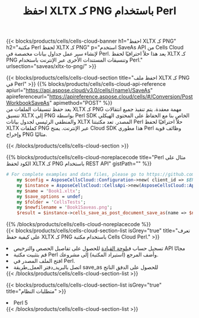 ﻿---
title:  احفظ XLTX كـ PNG باستخدام Perl
description:  استخدام Aspose.Cells Cloud SDK لـ Perl لحفظ ملف بتنسيق XLTX كملف بتنسيق PNG.
kwords: Excel, Save XLTX as PNG, REST, Perl
howto: How to save XLTX as PNG using Aspose.Cells Cloud Perl library.
---
{{< blocks/products/cells/cells-cloud-banner h1="احفظ XLTX كـ PNG" h2="مكتبة Perl لحفظ XLTX كـ PNG" p="استخدم SaveAs API من Cells Cloud لإنشاء سير عمل جداول بيانات مخصصة في Perl. يعد هذا حلاً احترافيًا لحفظ XLTX كـ PNG وتنسيقات المستندات الأخرى عبر الإنترنت باستخدام Perl." urlsection="saveas/xltx-to-png/" >}}

{{< blocks/products/cells/cells-cloud-section title="احفظ ملف XLTX كـ PNG في Perl" >}}
{{% blocks/products/cells/cells-cloud-api-reference apiurl="https://api.aspose.cloud/v3.0/cells/{name}/SaveAs" apireferenceurl="https://apireference.aspose.cloud/cells/#/Conversion/PostWorkbookSaveAs" apimethod="POST" %}}
<br/>
يعد حفظ تنسيقات الملفات من XLTX كـ PNG مهمة معقدة. يتم تنفيذ جميع انتقالات تنسيق XLTX إلى PNG بواسطة Perl SDK الخاص بنا مع الحفاظ على المحتوى الهيكلي والمنطقي الرئيسي لجدول بيانات XLTX المصدر. تعد مكتبتنا Perl حلاً احترافيًا لحفظ XLTX كملفات PNG عبر الإنترنت. يمنح Cloud SDK هذا مطوري Perl وظائف قوية وإخراج PNG مثاليًا.

{{< /blocks/products/cells/cells-cloud-section >}}

{{% blocks/products/cells/cells-cloud-noreplacecode title="Perl مثال على الكود لحفظ XLTX كـ PNG باستخدام REST API" gistPath="" %}}
  
```perl
# For complete examples and data files, please go to https://github.com/aspose-cells-cloud/aspose-cells-cloud-perl/
    my $config = AsposeCellsCloud::Configuration->new( client_id => $ENV{'ProductClientId'}, client_secret => $ENV{'ProductClientSecret'});
    my $instance = AsposeCellsCloud::CellsApi->new(AsposeCellsCloud::ApiClient->new( $config));
    my $name = 'Book1.xltx';
    my $save_options = undef;
    my $folder = 'CellsTests';
    my $newfilename = 'Book1Saveas.png';
    $result = $instance->cells_save_as_post_document_save_as(name => $name,save_options => $save_options, newfilename => $newfilename, folder => $folder);
```
  
{{% /blocks/products/cells/cells-cloud-noreplacecode %}}
<br/>
{{< blocks/products/cells/cells-cloud-section-list isGrey="true" title="تعرف على كيفية حفظ XLTX كـ PNG باستخدام مكتبة Cells Cloud Perl." >}}
<li> تسجيل حساب في<a href="https://dashboard.aspose.cloud/">لوحة القيادة</a> للحصول على تفاصيل الحصص والترخيص API مجانًا</li>
<li>قم بتثبيت مكتبة Perl وأضف المرجع (استيراد المكتبة) إلى مشروعك.</li>
<li>افتح الملف المصدر في Perl.</li>
<li>اتصل بالبريد_دفتر العمل_طريقة save_as للحصول على الدفق الناتج</li>
{{< /blocks/products/cells/cells-cloud-section-list >}}

{{< blocks/products/cells/cells-cloud-section-list isGrey="true" title="متطلبات النظام" >}}
<li>Perl 5</li>
{{< /blocks/products/cells/cells-cloud-section-list >}}

